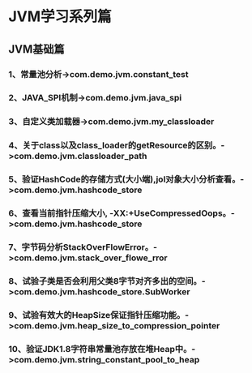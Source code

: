 # JVM学习系列篇

## JVM基础篇
### 1、常量池分析->com.demo.jvm.constant_test
### 2、JAVA_SPI机制->com.demo.jvm.java_spi
### 3、自定义类加载器->com.demo.jvm.my_classloader
### 4、关于class以及class_loader的getResource的区别。->com.demo.jvm.classloader_path
### 5、验证HashCode的存储方式(大小端),jol对象大小分析查看。->com.demo.jvm.hashcode_store
### 6、查看当前指针压缩大小, -XX:+UseCompressedOops。->com.demo.jvm.hashcode_store
### 7、字节码分析StackOverFlowError。->com.demo.jvm.stack_over_flowe_rror
### 8、试验子类是否会利用父类8字节对齐多出的空间。->com.demo.jvm.hashcode_store.SubWorker
### 9、试验有效大的HeapSize保证指针压缩功能。->com.demo.jvm.heap_size_to_compression_pointer
### 10、验证JDK1.8字符串常量池存放在堆Heap中。->com.demo.jvm.string_constant_pool_to_heap